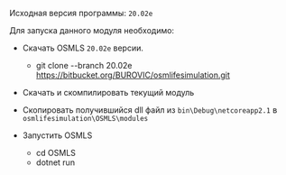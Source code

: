 Исходная версия программы: `20.02e`

Для запуска данного модуля необходимо:

* Скачать OSMLS `20.02e` версии.
    * git clone --branch 20.02e https://bitbucket.org/BUROVIC/osmlifesimulation.git

* Скачать и скомпилировать текущий модуль 
* Скопировать получившийся dll файл из `bin\Debug\netcoreapp2.1` в `osmlifesimulation\OSMLS\modules`
* Запустить OSMLS 
    * cd OSMLS
    *  dotnet run

